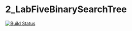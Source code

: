 # 2_LabFiveBinarySearchTree
[![Build Status](https://https://travis-ci.org/DianaHismatullina/2_LabFiveBinarySearchTree.svg?branch=master)](https://travis-ci.org/DianaHismatullina/2_LabFiveBinarySearchTree)
